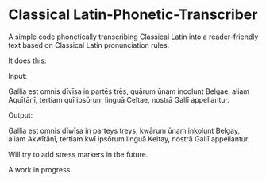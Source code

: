 # Classical Latin-Phonetic-Transcriber
A simple code phonetically transcribing Classical Latin into a reader-friendly text based on Classical Latin pronunciation rules.

It does this:

Input:

Gallia est omnis dīvīsa in partēs trēs, quārum ūnam incolunt Belgae, aliam Aquītānī, tertiam quī  ipsōrum linguā Celtae, nostrā Gallī appellantur.

Output:

Gallia est omnis dīwīsa in parteys treys, kwārum ūnam inkolunt Belgay, aliam Akwītānī, tertiam kwī  ipsōrum linguā Keltay, nostrā Gallī appellantur.

Will try to add stress markers in the future.

A work in progress.
